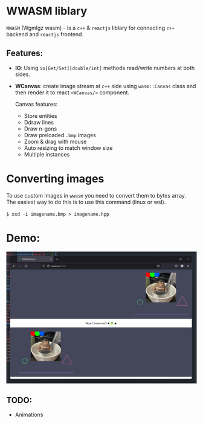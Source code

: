 # WWASM liblary

`WWASM` (Wgmlgz wasm) - is a `c++` & `reactjs` liblary for connecting `c++` backend and `reactjs` frontend.

## Features:

- **IO**:
  Using `io[Get/Set][double/int]` methods read/write numbers at both sides.

- **WCanvas**:
  create image stream at `c++` side using `wasm::Canvas` class and then render it to react `<WCanvas/>` component.

  Canvas features:

  - Store entities
  - Ddraw lines
  - Draw n-gons
  - Draw preloaded `.bmp` images
  - Zoom & drag with mouse
  - Auto resizing to match window size
  - Multiple instances

# Converting images

To use custom images in `wwasm` you need to convert them to bytes array.
The easiest way to do this is to use this command (linux or wsl).

`$ xxd -i imagename.bmp > imagename.hpp`

# Demo:

![](./screenshot.png)

## TODO:

- Animations
